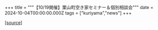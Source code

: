 +++
title = """【10/19開催】栗山町空き家セミナー＆個別相談会"""
date = 2024-10-04T00:00:00.000Z
tags = ["kuriyama","news"]
+++


[[source]](https://www.town.kuriyama.hokkaido.jp/soshiki/46/29030.html)
